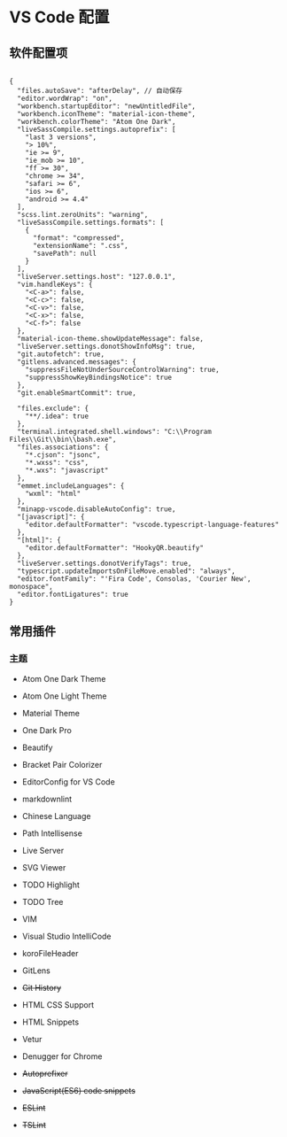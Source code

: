 # VS Code 配置

## 软件配置项

```json5

{
  "files.autoSave": "afterDelay", // 自动保存
  "editor.wordWrap": "on",
  "workbench.startupEditor": "newUntitledFile",
  "workbench.iconTheme": "material-icon-theme",
  "workbench.colorTheme": "Atom One Dark",
  "liveSassCompile.settings.autoprefix": [
    "last 3 versions",
    "> 10%",
    "ie >= 9",
    "ie_mob >= 10",
    "ff >= 30",
    "chrome >= 34",
    "safari >= 6",
    "ios >= 6",
    "android >= 4.4"
  ],
  "scss.lint.zeroUnits": "warning",
  "liveSassCompile.settings.formats": [
    {
      "format": "compressed",
      "extensionName": ".css",
      "savePath": null
    }
  ],
  "liveServer.settings.host": "127.0.0.1",
  "vim.handleKeys": {
    "<C-a>": false,
    "<C-c>": false,
    "<C-v>": false,
    "<C-x>": false,
    "<C-f>": false
  },
  "material-icon-theme.showUpdateMessage": false,
  "liveServer.settings.donotShowInfoMsg": true,
  "git.autofetch": true,
  "gitlens.advanced.messages": {
    "suppressFileNotUnderSourceControlWarning": true,
    "suppressShowKeyBindingsNotice": true
  },
  "git.enableSmartCommit": true,

  "files.exclude": {
    "**/.idea": true
  },
  "terminal.integrated.shell.windows": "C:\\Program Files\\Git\\bin\\bash.exe",
  "files.associations": {
    "*.cjson": "jsonc",
    "*.wxss": "css",
    "*.wxs": "javascript"
  },
  "emmet.includeLanguages": {
    "wxml": "html"
  },
  "minapp-vscode.disableAutoConfig": true,
  "[javascript]": {
    "editor.defaultFormatter": "vscode.typescript-language-features"
  },
  "[html]": {
    "editor.defaultFormatter": "HookyQR.beautify"
  },
  "liveServer.settings.donotVerifyTags": true,
  "typescript.updateImportsOnFileMove.enabled": "always",
  "editor.fontFamily": "'Fira Code', Consolas, 'Courier New', monospace",
  "editor.fontLigatures": true
}
```

## 常用插件

### 主题

+ Atom One Dark Theme
+ Atom One Light Theme
+ Material Theme
+ One Dark Pro

+ Beautify
+ Bracket Pair Colorizer
+ EditorConfig for VS Code
+ markdownlint
+ Chinese Language
+ Path Intellisense
+ Live Server
+ SVG Viewer
+ TODO Highlight
+ TODO Tree
+ VIM
+ Visual Studio IntelliCode
+ koroFileHeader

+ GitLens
+ ~~Git History~~

+ HTML CSS Support
+ HTML Snippets
+ Vetur
+ Denugger for Chrome
+ ~~Autoprefixer~~
+ ~~JavaScript(ES6) code snippets~~
+ ~~ESLint~~
+ ~~TSLint~~
